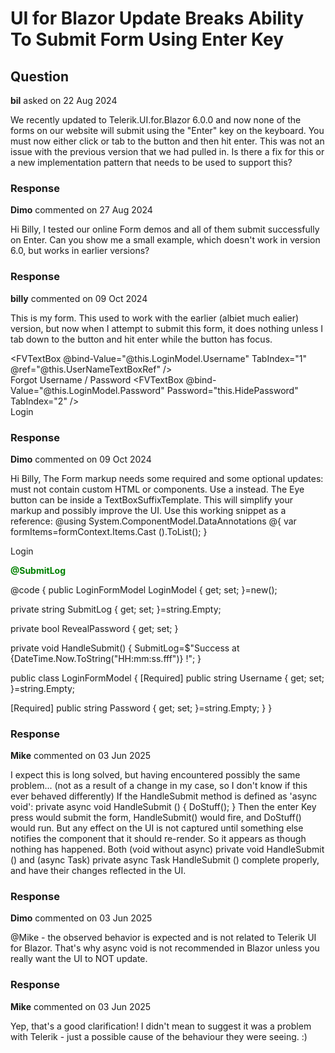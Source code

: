 # UI for Blazor Update Breaks Ability To Submit Form Using Enter Key

## Question

**bil** asked on 22 Aug 2024

We recently updated to Telerik.UI.for.Blazor 6.0.0 and now none of the forms on our website will submit using the "Enter" key on the keyboard. You must now either click or tab to the button and then hit enter. This was not an issue with the previous version that we had pulled in. Is there a fix for this or a new implementation pattern that needs to be used to support this?

### Response

**Dimo** commented on 27 Aug 2024

Hi Billy, I tested our online Form demos and all of them submit successfully on Enter. Can you show me a small example, which doesn't work in version 6.0, but works in earlier versions?

### Response

**billy** commented on 09 Oct 2024

This is my form. This used to work with the earlier (albiet much ealier) version, but now when I attempt to submit this form, it does nothing unless I tab down to the button and hit enter while the button has focus. <TelerikForm Model="@LoginModel" OnValidSubmit="@HandleSubmit"> <FormItems> <div class="input-wrapper"> <FVTextBox @bind-Value="@this.LoginModel.Username" TabIndex="1" @ref="@this.UserNameTextBoxRef" /> </div> <div class="input-wrapper"> <TelerikButton Class="login-action-btn forgot-password" ButtonType="ButtonType.Button" OnClick="@(()=> this.ShowForgotUsernamePassword=true)"> Forgot Username / Password </TelerikButton> <FVButton OnClick="@this.RevealPassword" ButtonType="Telerik.Blazor.ButtonType.Button" Icon="@FontIcon.Eye" Class="show-pw-icon" /> <FVTextBox @bind-Value="@this.LoginModel.Password" Password="this.HidePassword" TabIndex="2" /> </div> </FormItems> <FormButtons> <TelerikButton Class="login-btn" Enabled="@(this.LoginModel.IsValid && !this.LoggingIn)" ButtonType="@ButtonType.Submit" ThemeColor="@ThemeConstants.Button.ThemeColor.Primary" TabIndex="3"> <TelerikIcon Class="btn-icon" Icon="@FontIcon.CheckOutline" /> Login </TelerikButton> </FormButtons> </TelerikForm>

### Response

**Dimo** commented on 09 Oct 2024

Hi Billy, The Form markup needs some required and some optional updates: <FormItems> must not contain custom HTML or components. Use a <FormItemsTemplate> instead. The Eye button can be inside a TextBoxSuffixTemplate. This will simplify your markup and possibly improve the UI. Use this working snippet as a reference: @using System.ComponentModel.DataAnnotations <TelerikForm Model="@LoginModel" OnValidSubmit="@HandleSubmit"> <FormValidation> <DataAnnotationsValidator> </DataAnnotationsValidator> </FormValidation> <FormItems> <FormItem Field="@nameof(LoginFormModel.Username)" /> <FormItem Field="@nameof(LoginFormModel.Password)"> <Template> <label for="password-id" class="k-label k-form-label"> Password </label> <div class="k-form-item-wrap"> <div style="display:flex;gap:.4em"> <TelerikTextBox @bind-Value="@LoginModel.Password" Password="@(!RevealPassword)"> <TextBoxSuffixTemplate> <TelerikButton ButtonType="@ButtonType.Button" Icon="@FontIcon.Eye" OnClick="@( ()=> RevealPassword=!RevealPassword )"> </TelerikButton> </TextBoxSuffixTemplate> </TelerikTextBox> <TelerikButton ButtonType="ButtonType.Button"> Forgot Username / Password </TelerikButton> </div> <TelerikValidationMessage For="@( ()=> LoginModel.Password )" /> </div> </Template> </FormItem> </FormItems> <FormItemsTemplate Context="formContext"> @{
var formItems=formContext.Items.Cast <IFormItem> ().ToList();
} <div class="input-wrapper"> <TelerikFormItemRenderer Item="@( formItems.First(x=> x.Field==nameof(LoginFormModel.Username)) )" /> </div> <div class="input-wrapper"> <TelerikFormItemRenderer Item="@( formItems.First(x=> x.Field==nameof(LoginFormModel.Password)) )" /> </div> </FormItemsTemplate> <FormButtons> <TelerikButton ThemeColor="@ThemeConstants.Button.ThemeColor.Primary" Icon="@FontIcon.CheckOutline"> Login </TelerikButton> </FormButtons> </TelerikForm> <p> <strong style="color:green"> @SubmitLog </strong> </p> @code {
public LoginFormModel LoginModel { get; set; }=new();

private string SubmitLog { get; set; }=string.Empty;

private bool RevealPassword { get; set; }

private void HandleSubmit()
{
SubmitLog=$"Success at {DateTime.Now.ToString("HH:mm:ss.fff")} !";
}

public class LoginFormModel
{
[Required]
public string Username { get; set; }=string.Empty;

[Required]
public string Password { get; set; }=string.Empty;
}
}

### Response

**Mike** commented on 03 Jun 2025

I expect this is long solved, but having encountered possibly the same problem... (not as a result of a change in my case, so I don't know if this ever behaved differently) If the HandleSubmit method is defined as 'async void': private async void HandleSubmit () {
DoStuff();
} Then the enter Key press would submit the form, HandleSubmit() would fire, and DoStuff() would run. But any effect on the UI is not captured until something else notifies the component that it should re-render. So it appears as though nothing has happened. Both (void without async) private void HandleSubmit () and (async Task) private async Task HandleSubmit () complete properly, and have their changes reflected in the UI.

### Response

**Dimo** commented on 03 Jun 2025

@Mike - the observed behavior is expected and is not related to Telerik UI for Blazor. That's why async void is not recommended in Blazor unless you really want the UI to NOT update.

### Response

**Mike** commented on 03 Jun 2025

Yep, that's a good clarification! I didn't mean to suggest it was a problem with Telerik - just a possible cause of the behaviour they were seeing. :)
